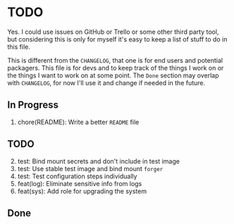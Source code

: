 # TODO

Yes. I could use issues on GitHub or Trello or some other third party tool, but
considering this is only for myself it's easy to keep a list of stuff to do in
this file.

This is different from the `CHANGELOG`, that one is for end users and potential
packagers. This file is for devs and to keep track of the things I work on or
the things I want to work on at some point. The `Done` section may overlap with
`CHANGELOG`, for now I'll use it and change if needed in the future.

## In Progress

1. chore(README): Write a better `README` file

## TODO

2. test: Bind mount secrets and don't include in test image
3. test: Use stable test image and bind mount `forger`
4. test: Test configuration steps individually
5. feat(log): Eliminate sensitive info from logs
6. feat(sys): Add role for upgrading the system

## Done

